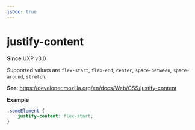 ```yaml
---
jsDoc: true
---
```

# justify-content

**Since** UXP v3.0

Supported values are `flex-start`, `flex-end`, `center`, `space-between`, `space-around`, `stretch`.

**See**: https://developer.mozilla.org/en/docs/Web/CSS/justify-content

**Example**

```css
.someElement {
    justify-content: flex-start;
}
```


